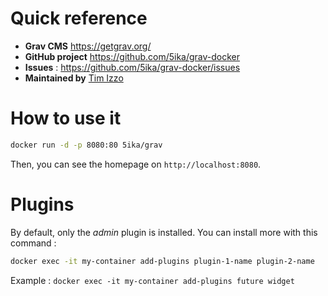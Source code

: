 # Quick reference

- **Grav CMS**  https://getgrav.org/
- **GitHub project** https://github.com/5ika/grav-docker
- **Issues** : https://github.com/5ika/grav-docker/issues
- **Maintained by** [Tim Izzo](https://twitter.com/5ika_)

# How to use it

```bash
docker run -d -p 8080:80 5ika/grav
```
Then, you can see the homepage on `http://localhost:8080`.

# Plugins
By default, only the *admin* plugin is installed. You can install more with this command :

```bash
docker exec -it my-container add-plugins plugin-1-name plugin-2-name
```
Example : `docker exec -it my-container add-plugins future widget`
